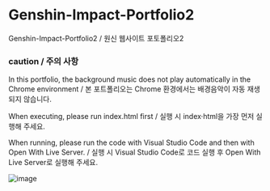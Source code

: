 # Genshin-Impact-Portfolio2
Genshin-Impact-Portfolio2 / 원신 웹사이트 포토폴리오2
<h3>caution / 주의 사항</h3>
<p> In this portfolio, the background music does not play automatically in the Chrome environment / 본 포트폴리오는 Chrome 환경에서는 배경음악이 자동 재생되지 않습니다.</p>
<P> When executing, please run index.html first / 실행 시 index·html을 가장 먼저 실행해 주세요.</P>
<p> When running, please run the code with Visual Studio Code and then with Open With Live Server. / 실행 시 Visual Studio Code로 코드 실행 후 Open With Live Server로 실행해 주세요.</p>

![image](https://github.com/edaild/Genshin-Impact-Portfolio2/assets/109999749/5d500e71-6d39-411f-91ca-649d32b64f57)
